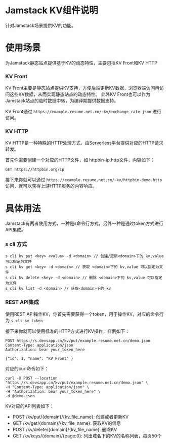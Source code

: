 Jamstack KV组件说明
=================

针对Jamstack场景提供KV的功能。

# 使用场景

为Jamstack静态站点提供基于KV的动态特性，主要包括KV Front和KV HTTP

### KV Front

KV Front主要是静态站点提供KV支持，方便后端更新KV数据，浏览器端访问再访问这些KV数据，从而实现静态站点的动态特性。
此外KV Front也可以作为Jamstack站点的临时数据中转，为编译期提供数据支持。

KV Front通过 `https://example.resume.net.cn/~kv/exchange_rate.json` 进行访问。  

### KV HTTP

KV HTTP是一种特殊的HTTP处理方式，由Serverless平台提供对应的HTTP请求转发。 

首先你需要创建一个对应的HTTP文件，如 httpbin-ip.http文件，内容如下： 

```
GET https://httpbin.org/ip
```

接下来你就可以通过 `https://example.resume.net.cn/~kv/httpbin-demo.http` 访问，就可以获得上游HTTP服务的内容响应。

# 具体用法

Jamstack有两者使用方式，一种是s命令行方式，另外一种是通过token方式进行API集成。


### s cli 方式

```
s cli kv put <key> <value> -d <domain> // 创建/更新<domain>下的 kv,value 可以指定为文件
s cli kv get <key> -d <domain> // 获取 <domain>下的 kv,value 可以指定为文件
s cli kv delete <key> -d <domain> // 删除 <domain>下的 kv,value 可以指定为文件
s cli kv list -d <domain> // 获取<domain>下的 kv
```

### REST API集成
使用REST API操作KV，你首先需要获得一个token，用于操作KV，对应的命令行为 `s cli kv token`   

接下来你就可以使用标准的HTTP方式进行KV操作，样例如下：

```http request
POST https://s.devsapp.cn/kv/put/example.resume.net.cn/demo.json
Content-Type: application/json
Authorization: bear your_token_here

{"id": 1, "name": "KV Front" }
```

对应的curl命令如下： 

```shell
curl -X POST --location "https://s.devsapp.cn/kv/put/example.resume.net.cn/demo.json" \
-H "Content-Type: application/json" \
-H "Authorization: bear your_token_here" \
-d @demo.json
```

KV对应的API列表如下： 

* POST /kv/put/{domain}/{kv_file_name}: 创建或者更新KV
* GET /kv/get/{domain}/{kv_file_name}: 获取KV的信息
* POST /kv/delete/{domain}/{kv_file_name}: 删除KV
* GET /kv/keys/{domain}/{page:0}:  列出域名下的KV的名称列表，每页50个
